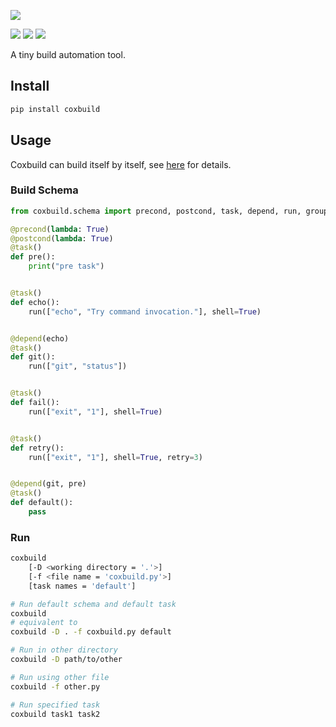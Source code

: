 ![](https://socialify.git.ci/StardustDL/coxbuild/image?description=1&font=Bitter&forks=1&issues=1&language=1&owner=1&pulls=1&stargazers=1&theme=Light)

![](https://github.com/StardustDL/coxbuild/workflows/CI/badge.svg) ![](https://img.shields.io/github/license/StardustDL/coxbuild.svg) [![](https://img.shields.io/pypi/dm/coxbuild)](https://pypi.org/project/coxbuild/)

A tiny build automation tool.

## Install

```sh
pip install coxbuild
```

## Usage

Coxbuild can build itself by itself, see [here](coxbuild.py) for details.

### Build Schema

```python
from coxbuild.schema import precond, postcond, task, depend, run, group, invoke # this line can be omitted

@precond(lambda: True)
@postcond(lambda: True)
@task()
def pre():
    print("pre task")


@task()
def echo():
    run(["echo", "Try command invocation."], shell=True)


@depend(echo)
@task()
def git():
    run(["git", "status"])


@task()
def fail():
    run(["exit", "1"], shell=True)


@task()
def retry():
    run(["exit", "1"], shell=True, retry=3)


@depend(git, pre)
@task()
def default():
    pass
```

### Run

```sh
coxbuild
    [-D <working directory = '.'>]
    [-f <file name = 'coxbuild.py'>]
    [task names = 'default']

# Run default schema and default task
coxbuild
# equivalent to
coxbuild -D . -f coxbuild.py default

# Run in other directory
coxbuild -D path/to/other

# Run using other file
coxbuild -f other.py

# Run specified task
coxbuild task1 task2
```
